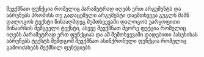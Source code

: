 შევქმნათ ფუნქცია რომელიც პარამეტრად იღებს ერთ არგუმენტს და აბრუნებს პრომისს თუ გადაცემული არგუმენტი დაემთხვევა გუგლს მაშნ დალოგოს
ტექსტი წინააღმდეგ შემთხვევაში დალოგოს უარყოფითი შინაარსის შემცველი ტექსტი, ასევე შევქმნათ მეორე ფუქცია რომელიც იღებს პარამეტრად ერთ ფუნქციას
და ამ შემთხვევაში დადებითი პასუხისას აბრუნებს ტექსტს შემდგომ შევქმნათ ასინქრონული ფუნქცია რომელიც გამოიძახებს შექმნილ ფუნქციებს 